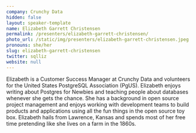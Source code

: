 ```yaml
---
company: Crunchy Data
hidden: false
layout: speaker-template
name: Elizabeth Garrett Christensen
permalink: /presenters/elizabeth-garrett-christensen/
photo_url: /static/img/presenters/elizabeth-garrett-christensen.jpeg
pronouns: she/her
slug: elizabeth-garrett-christensen
twitter: sqlliz
website: null
---
```


Elizabeth is a Customer Success Manager at Crunchy Data and volunteers for the United States PostgreSQL Association (PgUS). Elizabeth enjoys writing about Postgres for Newbies and teaching people about databases whenever she gets the chance. She has a background in open source project management and enjoys working with development teams to build products and applications using all the fun things in the open source toy box. Elizabeth hails from Lawrence, Kansas and spends most of her free time pretending like she lives on a farm in the 1860s.
